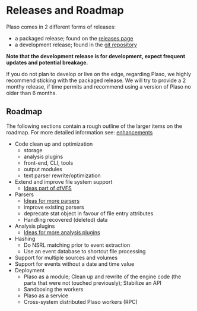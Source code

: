 # Releases and Roadmap

Plaso comes in 2 different forms of releases:

* a packaged release; found on the [releases page](https://github.com/log2timeline/plaso/releases)
* a development release; found in the [git repository](https://github.com/log2timeline/plaso)

**Note that the development release is for development, expect frequent updates
and potential breakage.**

If you do not plan to develop or live on the edge, regarding Plaso, we highly
recommend sticking with the packaged release. We will try to provide a 2 monthy
release, if time permits and recommend using a version of Plaso no older than
6 months.

## Roadmap

The following sections contain a rough outline of the larger items on the
roadmap. For more detailed information see:
[enhancements](https://github.com/log2timeline/plaso/labels/enhancement)

* Code clean up and optimization
  * storage
  * analysis plugins
  * front-end, CLI, tools
  * output modules
  * text parser rewrite/optimization
* Extend and improve file system support
  * [Ideas part of dfVFS](https://github.com/log2timeline/dfvfs/projects?query=is%3Aopen)
* Parsers
  * [Ideas for more parsers](https://github.com/log2timeline/plaso/labels/parsers)
  * improve existing parsers
  * deprecate stat object in favour of file entry attributes
  * Handling recovered (deleted) data
* Analysis plugins
  * [Ideas for more analysis plugins](https://github.com/log2timeline/plaso/labels/analysis)
* Hashing
  * Do NSRL matching prior to event extraction
  * Use an event database to shortcut file processing
* Support for multiple sources and volumes
* Support for events without a date and time value
* Deployment
  * Plaso as a module; Clean up and rewrite of the engine code (the parts that were not touched previously); Stabilize an API
  * Sandboxing the workers
  * Plaso as a service
  * Cross-system distributed Plaso workers (RPC)
